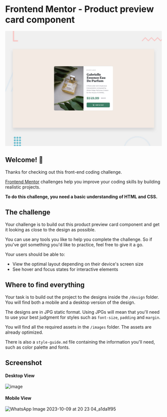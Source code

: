 # Frontend Mentor - Product preview card component

![Design preview for the Product preview card component coding challenge](./design/desktop-preview.jpg)

## Welcome! 👋

Thanks for checking out this front-end coding challenge.

[Frontend Mentor](https://www.frontendmentor.io) challenges help you improve your coding skills by building realistic projects.

**To do this challenge, you need a basic understanding of HTML and CSS.**

## The challenge

Your challenge is to build out this product preview card component and get it looking as close to the design as possible.

You can use any tools you like to help you complete the challenge. So if you've got something you'd like to practice, feel free to give it a go.

Your users should be able to:

- View the optimal layout depending on their device's screen size
- See hover and focus states for interactive elements


## Where to find everything

Your task is to build out the project to the designs inside the `/design` folder. You will find both a mobile and a desktop version of the design. 

The designs are in JPG static format. Using JPGs will mean that you'll need to use your best judgment for styles such as `font-size`, `padding` and `margin`. 

You will find all the required assets in the `/images` folder. The assets are already optimized.

There is also a `style-guide.md` file containing the information you'll need, such as color palette and fonts.

## Screenshot

#### Desktop View

![image](https://github.com/sairamchilaka/Responsive-Product-Preview-Card/assets/90474499/56a24c10-1145-45f7-8320-089946b8a88a)

#### Mobile View

![WhatsApp Image 2023-10-09 at 20 23 04_a1da1f95](https://github.com/sairamchilaka/Responsive-Product-Preview-Card/assets/90474499/90ade3f6-1979-49f9-9a05-404a3c726914)
